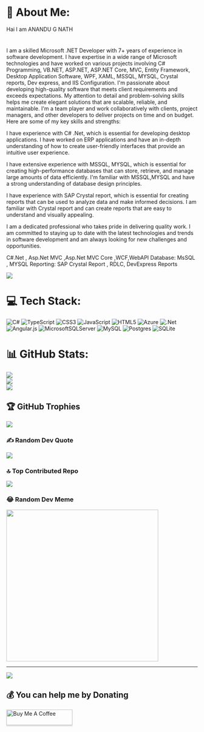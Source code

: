 # 💫 About Me:
Hai I am ANANDU G NATH 
#
I am a skilled Microsoft .NET Developer with 7+ years of experience in software development. I have expertise in a wide range of Microsoft technologies and have worked on various projects involving C# Programming, VB.NET, ASP.NET, ASP.NET Core, MVC, Entity Framework, Desktop Application Software, WPF, XAML, MSSQL, MYSQL, Crystal reports, Dev express, and IIS Configuration.
I'm passionate about developing high-quality software that meets client requirements and exceeds expectations. My attention to detail and problem-solving skills helps me create elegant solutions that are scalable, reliable, and maintainable. I'm a team player and work collaboratively with clients, project managers, and other developers to deliver projects on time and on budget.
Here are some of my key skills and strengths:

I have experience with C# .Net, which is essential for developing desktop applications. I have worked on ERP applications and have an in-depth understanding of how to create user-friendly interfaces that provide an intuitive user experience.

I have extensive experience with MSSQL, MYSQL, which is essential for creating high-performance databases that can store, retrieve, and manage large amounts of data efficiently. I'm familiar with MSSQL,MYSQL and have a strong understanding of database design principles.

I have experience with SAP Crystal report, which is essential for creating reports that can be used to analyze data and make informed decisions. I am familiar with Crystal report and can create reports that are easy to understand and visually appealing.

I am a dedicated professional who takes pride in delivering quality work. I am committed to staying up to date with the latest technologies and trends in software development and am always looking for new challenges and opportunities.

C#.Net , Asp.Net MVC ,Asp.Net MVC Core ,WCF,WebAPI 
Database: MsSQL , MYSQL 
Reporting: SAP Crystal Report , RDLC, DevExpress Reports

![](https://komarev.com/ghpvc/?username=anandugnath&color=green)
# 💻 Tech Stack:
![C#](https://img.shields.io/badge/c%23-%23239120.svg?style=for-the-badge&logo=c-sharp&logoColor=white) ![TypeScript](https://img.shields.io/badge/typescript-%23007ACC.svg?style=for-the-badge&logo=typescript&logoColor=white) ![CSS3](https://img.shields.io/badge/css3-%231572B6.svg?style=for-the-badge&logo=css3&logoColor=white) ![JavaScript](https://img.shields.io/badge/javascript-%23323330.svg?style=for-the-badge&logo=javascript&logoColor=%23F7DF1E) ![HTML5](https://img.shields.io/badge/html5-%23E34F26.svg?style=for-the-badge&logo=html5&logoColor=white) ![Azure](https://img.shields.io/badge/azure-%230072C6.svg?style=for-the-badge&logo=microsoftazure&logoColor=white) ![.Net](https://img.shields.io/badge/.NET-5C2D91?style=for-the-badge&logo=.net&logoColor=white) ![Angular.js](https://img.shields.io/badge/angular.js-%23E23237.svg?style=for-the-badge&logo=angularjs&logoColor=white) ![MicrosoftSQLServer](https://img.shields.io/badge/Microsoft%20SQL%20Server-CC2927?style=for-the-badge&logo=microsoft%20sql%20server&logoColor=white) ![MySQL](https://img.shields.io/badge/mysql-%2300000f.svg?style=for-the-badge&logo=mysql&logoColor=white) ![Postgres](https://img.shields.io/badge/postgres-%23316192.svg?style=for-the-badge&logo=postgresql&logoColor=white) ![SQLite](https://img.shields.io/badge/sqlite-%2307405e.svg?style=for-the-badge&logo=sqlite&logoColor=white)
# 📊 GitHub Stats:
![](https://github-readme-stats.vercel.app/api?username=anandugnath&theme=tokyonight&hide_border=false&include_all_commits=false&count_private=true)<br/>
![](https://github-readme-streak-stats.herokuapp.com/?user=anandugnath&theme=tokyonight&hide_border=false)<br/>
![](https://github-readme-stats.vercel.app/api/top-langs/?username=anandugnath&theme=tokyonight&hide_border=false&include_all_commits=false&count_private=true&layout=compact)

## 🏆 GitHub Trophies
![](https://github-profile-trophy.vercel.app/?username=anandugnath&theme=flat&no-frame=false&no-bg=false&margin-w=4)

### ✍️ Random Dev Quote
![](https://quotes-github-readme.vercel.app/api?type=horizontal&theme=radical)

### 🔝 Top Contributed Repo
![](https://github-contributor-stats.vercel.app/api?username=anandugnath&limit=5&theme=gruvbox&combine_all_yearly_contributions=true)

### 😂 Random Dev Meme
<img src='https://randommeme-five.vercel.app/' style="height: 400px;"/>

---
[![](https://visitcount.itsvg.in/api?id=anandugnath&icon=5&color=0)](https://visitcount.itsvg.in)

  ## 💰 You can help me by Donating
  <a href="https://www.buymeacoffee.com/anandugnath" target="_blank"><img src="https://www.buymeacoffee.com/assets/img/custom_images/orange_img.png" alt="Buy Me A Coffee" style="height: 41px !important;width: 174px !important;box-shadow: 0px 3px 2px 0px rgba(190, 190, 190, 0.5) !important;-webkit-box-shadow: 0px 3px 2px 0px rgba(190, 190, 190, 0.5) !important;" ></a>

  
<!-- Proudly created with GPRM ( https://gprm.itsvg.in ) -->
